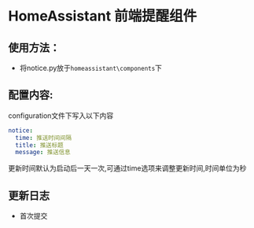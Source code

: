 # HomeAssistant 前端提醒组件

## 使用方法：

- 将notice.py放于`homeassistant\components`下
## 配置内容:

configuration文件下写入以下内容
```yaml
notice:
  time: 推送时间间隔
  title: 推送标题
  message: 推送信息
```
更新时间默认为启动后一天一次,可通过time选项来调整更新时间,时间单位为秒

## 更新日志
- 首次提交
